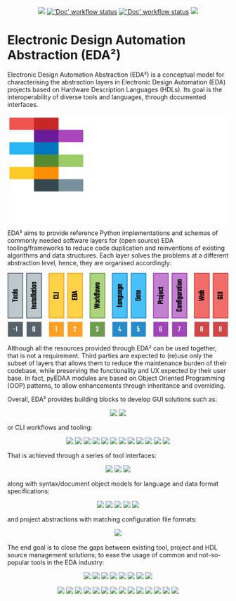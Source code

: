 <p align="center">
  <a title="Documentation" href="https://edaa-org.github.io"><img src="https://img.shields.io/website.svg?label=edaa-org.github.io&longCache=true&style=flat-square&url=http%3A%2F%2Fedaa-org.github.io%2Findex.html&logo=Github&logoColor=fff"></a><!--
  -->
  <a title="'Doc' workflow status" href="https://github.com/edaa-org/edaa-org.github.io/actions?query=workflow%3ADoc"><img alt="'Doc' workflow status" src="https://img.shields.io/github/workflow/status/edaa-org/edaa-org.github.io/Doc/main?longCache=true&style=flat-square&label=Doc&logo=Github%20Actions&logoColor=fff"></a><!--
  -->
  <a title="'Containers' workflow status" href="https://github.com/edaa-org/edaa-org.github.io/actions?query=workflow%3AContainers"><img alt="'Doc' workflow status" src="https://img.shields.io/github/workflow/status/edaa-org/edaa-org.github.io/Containers/main?longCache=true&style=flat-square&label=Containers&logo=Github%20Actions&logoColor=fff"></a><!--
  -->
  <a title="hdl/community on gitter.im" href="https://gitter.im/hdl/community"><img src="https://img.shields.io/gitter/room/hdl/community.svg?longCache=true&style=flat-square&logo=gitter&logoColor=fff&color=4db797"></a><!--
  -->
</p>

# Electronic Design Automation Abstraction (EDA²)

Electronic Design Automation Abstraction (EDA²) is a conceptual model for characterising the abstraction layers in Electronic Design Automation (EDA) projects based on Hardware Description Languages (HDLs).
Its goal is the interoperability of diverse tools and languages, through documented interfaces.

<p align="center">
  <a title="Electronic Design Automation Abstraction (EDA²)" href="https://edaa-org.github.io"><img width="500px" src="_static/logo/edaa_banner_white.svg"/></a>
</p>

EDA² aims to provide reference Python implementations and schemas of commonly needed software layers for (open source) EDA tooling/frameworks to reduce code duplication and reinventions of existing algorithms and data structures.
Each layer solves the problems at a different abstraction level, hence, they are organised accordingly:

<p align="center">
  <a title="Electronic Design Automation Abstraction (EDA²)" href="https://edaa-org.github.io/ConceptualModel.html"><img src="_static/model.png"/></a>
</p>

Although all the resources provided through EDA² can be used together, that is not a requirement.
Third parties are expected to (re)use only the subset of layers that allows them to reduce the maintenance burden of their codebase, while preserving the functionality and UX expected by their user base.
In fact, pyEDAA modules are based on Object Oriented Programming (OOP) patterns, to allow enhancements through inheritance and overriding.

Overall, EDA² provides building blocks to develop GUI solutions such as:

<p align="center">
  <a title="TerosTechnology/vscode-terosHDL GitHub repository" href="https://github.com/TerosTechnology/vscode-terosHDL"><img src="https://img.shields.io/badge/TerosTechnology%2Fvscode-terosHDL-ef5350.svg?longCache=true&style=flat-square&logo=GitHub&labelColor=c62828"></a><!--
  -->
  <a title="umarcor/OSVB GitHub repository" href="https://umarcor.github.io/osvb/apis/project/OSVDE.html"><img src="https://img.shields.io/badge/pyOSVDE-Open%20Source%20VHDL%20Design%20Explorer-ef5350.svg?longCache=true&style=flat-square&logo=GitHub&labelColor=c62828"></a><!--
  -->
</p>

or CLI workflows and tooling:

<p align="center">
  <a title="cocotb/cocotb GitHub repository" href="https://github.com/cocotb/cocotb"><img src="https://img.shields.io/badge/cocotb-cocotb-9ccc65.svg?longCache=true&style=flat-square&logo=GitHub&labelColor=558b2f"></a><!--
  -->
  <a title="HDL/Symbolator GitHub repository" href="https://github.com/HDL/Symbolator"><img src="https://img.shields.io/badge/HDL-Symbolator-9ccc65.svg?longCache=true&style=flat-square&logo=GitHub&labelColor=558b2f"></a><!--
  -->
  <a title="olofk/FuseSoC GitHub repository" href="https://github.com/olofk/FuseSoC"><img src="https://img.shields.io/badge/olofk-FuseSoC-9ccc65.svg?longCache=true&style=flat-square&logo=GitHub&labelColor=558b2f"></a><!--
  -->
  <a title="olofk/Edalize GitHub repository" href="https://github.com/olofk/Edalize"><img src="https://img.shields.io/badge/olofk-Edalize-9ccc65.svg?longCache=true&style=flat-square&logo=GitHub&labelColor=558b2f"></a><!--
  -->
  <a title="OSVVM/OSVVM-Scripts GitHub repository" href="https://github.com/OSVVM/OSVVM-Scripts"><img src="https://img.shields.io/badge/OSVVM-OSVVM--Scripts-9ccc65.svg?longCache=true&style=flat-square&logo=GitHub&labelColor=558b2f"></a><!--
  -->
  <a title="Paebbels/pyIPCMI GitHub repository" href="https://github.com/Paebbels/pyIPCMI"><img src="https://img.shields.io/badge/Paebbels-pyIPCMI-9ccc65.svg?longCache=true&style=flat-square&logo=GitHub&labelColor=558b2f"></a><!--
  -->
  <a title="PyFPGA/PyFPGA GitHub repository" href="https://github.com/PyFPGA/PyFPGA"><img src="https://img.shields.io/badge/PyFPGA-PyFPGA-9ccc65.svg?longCache=true&style=flat-square&logo=GitHub&labelColor=558b2f"></a><!--
  -->
  <a title="SymbiFlow/symbiflow-examples GitHub repository" href="https://github.com/SymbiFlow/symbiflow-examples"><img src="https://img.shields.io/badge/SymbiFlow-SymbiFlow--Examples-9ccc65.svg?longCache=true&style=flat-square&logo=GitHub&labelColor=558b2f"></a><!--
  -->
  <a title="tsfpga/tsfpga GitHub repository" href="https://gitlab.com/tsfpga/tsfpga"><img src="https://img.shields.io/badge/tsfpga-tsfpga-9ccc65.svg?longCache=true&style=flat-square&logo=GitHub&labelColor=558b2f"></a><!--
  -->
  <a title="UVVM/UVVM GitHub repository" href="https://github.com/UVVM/UVVM"><img src="https://img.shields.io/badge/UVVM-UVVM-9ccc65.svg?longCache=true&style=flat-square&logo=GitHub&labelColor=558b2f"></a><!--
  -->
  <a title="VUnit/vunit GitHub repository" href="https://github.com/VUnit/vunit"><img src="https://img.shields.io/badge/VUnit-vunit-9ccc65.svg?longCache=true&style=flat-square&logo=GitHub&labelColor=558b2f"></a><!--
  -->
  <a title="XedaHQ/Xeda GitHub repository" href="https://github.com/XedaHQ/xeda"><img src="https://img.shields.io/badge/XedaHQ-Xeda-9ccc65.svg?longCache=true&style=flat-square&logo=GitHub&labelColor=558b2f"></a><!--
  -->
</p>

That is achieved through a series of tool interfaces:

<p align="center">
  <a title="pyTooling/pyTooling.CLIAbstraction GitHub repository" href="https://github.com/pyTooling/pyTooling.CLIAbstraction"><img src="https://img.shields.io/badge/pyTooling-CLIAbstraction-ffca28.svg?longCache=true&style=flat-square&logo=GitHub&labelColor=ff8f00"></a><!--
  -->
  <a title="edaa-org/pyEDAA.CLITool GitHub repository" href="https://github.com/edaa-org/pyEDAA.CLITool"><img src="https://img.shields.io/badge/pyEDAA-CLITool-ffca28.svg?longCache=true&style=flat-square&logo=GitHub&labelColor=ff8f00"></a><!--
  -->
  <a title="edaa-org/pyEDAA.OutputFilter GitHub repository" href="https://github.com/edaa-org/pyEDAA.OutputFilter"><img src="https://img.shields.io/badge/pyEDAA-OutputFilter-ffca28.svg?longCache=true&style=flat-square&logo=GitHub&labelColor=ff8f00"></a><!--
  -->
</p>

along with syntax/document object models for language and data format specifications:

<p align="center">
  <a title="VHDL/pyVHDLModel GitHub repository" href="https://github.com/VHDL/pyVHDLModel"><img src="https://img.shields.io/badge/VHDL-pyVHDLModel-29b6f6.svg?longCache=true&style=flat-square&logo=GitHub&labelColor=0277bd"></a><!--
  -->
  <a title="edaa-org/pySVModel GitHub repository" href="https://github.com/edaa-org/pySVModel"><img src="https://img.shields.io/badge/pyEDAA-pySVModel-29b6f6.svg?longCache=true&style=flat-square&logo=GitHub&labelColor=0277bd"></a><!--
  -->
  <a title="edaa-org/pyEDAA.UCIS GitHub repository" href="https://github.com/edaa-org/pyEDAA.UCIS"><img src="https://img.shields.io/badge/pyEDAA-UCIS-29b6f6.svg?longCache=true&style=flat-square&logo=GitHub&labelColor=0277bd"></a><!--
  -->
  <a title="edaa-org/pyEDAA.Reports GitHub repository" href="https://github.com/edaa-org/pyEDAA.Reports"><img src="https://img.shields.io/badge/pyEDAA-Reports-29b6f6.svg?longCache=true&style=flat-square&logo=GitHub&labelColor=0277bd"></a><!--
  -->
  <a title="edaa-org/pyEDAA.IPXACT GitHub repository" href="https://github.com/edaa-org/pyEDAA.IPXACT"><img src="https://img.shields.io/badge/pyEDAA-IPXACT-29b6f6.svg?longCache=true&style=flat-square&logo=GitHub&labelColor=0277bd"></a><!--
  -->
</p>

and project abstractions with matching configuration file formats:

<p align="center">
  <a title="edaa-org/pyEDAA.ProjectModel GitHub repository" href="https://github.com/edaa-org/pyEDAA.ProjectModel"><img src="https://img.shields.io/badge/pyEDAA-ProjectModel-ab47bc.svg?longCache=true&style=flat-square&logo=GitHub&labelColor=6a1b9a"></a><!--
  -->
</p>

The end goal is to close the gaps between existing tool, project and HDL source management solutions;
to ease the usage of common and not-so-popular tools in the EDA industry:

<p align="center">
  <a title="ghdl/ghdl GitHub repository" href="https://github.com/ghdl/ghdl"><img src="https://img.shields.io/badge/ghdl-ghdl-78909c.svg?longCache=true&style=flat-square&logo=GitHub&labelColor=37474f"></a><!--
  -->
  <a title="gtkwave/gtkwave GitHub repository" href="https://github.com/gtkwave/gtkwave"><img src="https://img.shields.io/badge/gtkwave-gtkwave-78909c.svg?longCache=true&style=flat-square&logo=GitHub&labelColor=37474f"></a><!--
  -->
  <a title="steveicarus/iverilog GitHub repository" href="https://github.com/steveicarus/iverilog"><img src="https://img.shields.io/badge/steveicarus-iverilog-78909c.svg?longCache=true&style=flat-square&logo=GitHub&labelColor=37474f"></a><!--
  -->
  <a title="verilator/verilator GitHub repository" href="https://github.com/verilator/verilator"><img src="https://img.shields.io/badge/verilator-verilator-78909c.svg?longCache=true&style=flat-square&logo=GitHub&labelColor=37474f"></a><!--
  -->
  <a title="verilog-to-routing/vtr-verilog-to-routing GitHub repository" href="https://github.com/verilog-to-routing/vtr-verilog-to-routing"><img src="https://img.shields.io/badge/verilog--to--routing-vtr--verilog--to--routing-78909c.svg?longCache=true&style=flat-square&logo=GitHub&labelColor=37474f"></a><!--
  -->
  <a title="YosysHQ/nextpnr GitHub repository" href="https://github.com/YosysHQ/nextpnr"><img src="https://img.shields.io/badge/YosysHQ-nextpnr-78909c.svg?longCache=true&style=flat-square&logo=GitHub&labelColor=37474f"></a><!--
  -->
  <a title="YosysHQ/SymbiYosys GitHub repository" href="https://github.com/YosysHQ/SymbiYosys"><img src="https://img.shields.io/badge/YosysHQ-SymbiYosys-78909c.svg?longCache=true&style=flat-square&logo=GitHub&labelColor=37474f"></a><!--
  -->
  <a title="YosysHQ/yosys GitHub repository" href="https://github.com/YosysHQ/yosys"><img src="https://img.shields.io/badge/YosysHQ-yosys-78909c.svg?longCache=true&style=flat-square&logo=GitHub&labelColor=37474f"></a><!--
  -->
</p>

<p align="center">
  <img src="https://img.shields.io/badge/Aldec-ActiveHDL-78909c.svg?longCache=true&style=flat-square&logo=GitHub&labelColor=37474f"><!--
  -->
  <img src="https://img.shields.io/badge/Aldec-RivieraPRO-78909c.svg?longCache=true&style=flat-square&logo=GitHub&labelColor=37474f"><!--
  -->
  <img src="https://img.shields.io/badge/Cadence-Incisive-78909c.svg?longCache=true&style=flat-square&logo=GitHub&labelColor=37474f"><!--
  -->
  <img src="https://img.shields.io/badge/Cadence-Xcelium-78909c.svg?longCache=true&style=flat-square&logo=GitHub&labelColor=37474f"><!--
  -->
  <img src="https://img.shields.io/badge/Intel%2FAltera-Quartus-78909c.svg?longCache=true&style=flat-square&logo=GitHub&labelColor=37474f"><!--
  -->
  <img src="https://img.shields.io/badge/Lattice-Diamond-78909c.svg?longCache=true&style=flat-square&logo=GitHub&labelColor=37474f"><!--
  -->
  <img src="https://img.shields.io/badge/Lattice-Radiant-78909c.svg?longCache=true&style=flat-square&logo=GitHub&labelColor=37474f"><!--
  -->
  <img src="https://img.shields.io/badge/Siemens%2FMentor%20Graphics-ModelSim-78909c.svg?longCache=true&style=flat-square&logo=GitHub&labelColor=37474f"><!--
  -->
  <img src="https://img.shields.io/badge/Siemens%2FMentor%20Graphics-QuestaSim-78909c.svg?longCache=true&style=flat-square&logo=GitHub&labelColor=37474f"><!--
  -->
  <img src="https://img.shields.io/badge/Siemens%2FMentor%20Graphics-PrecisioRTL-78909c.svg?longCache=true&style=flat-square&logo=GitHub&labelColor=37474f"><!--
  -->
  <img src="https://img.shields.io/badge/Synopsys-Synplify-78909c.svg?longCache=true&style=flat-square&logo=GitHub&labelColor=37474f"><!--
  -->
  <img src="https://img.shields.io/badge/Synopsys-VCS-78909c.svg?longCache=true&style=flat-square&logo=GitHub&labelColor=37474f"><!--
  -->
  <img src="https://img.shields.io/badge/Xilinx-ISE-78909c.svg?longCache=true&style=flat-square&logo=GitHub&labelColor=37474f"><!--
  -->
  <img src="https://img.shields.io/badge/Xilinx-Vivado-78909c.svg?longCache=true&style=flat-square&logo=GitHub&labelColor=37474f"><!--
  -->
</p>
